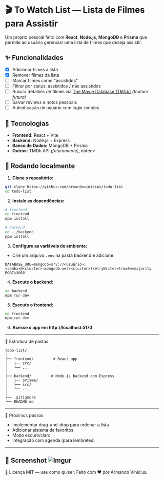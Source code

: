 # 🎬 To Watch List — Lista de Filmes para Assistir

Um projeto pessoal feito com **React**, **Node.js**, **MongoDB** e **Prisma** que permite ao usuário gerenciar uma lista de filmes que deseja assistir.

## ✨ Funcionalidades

- [x] Adicionar filmes à lista
- [x] Remover filmes da lista
- [ ] Marcar filmes como "assistidos"
- [ ] Filtrar por status: assistidos / não assistidos
- [ ] Buscar detalhes de filmes via [The Movie Database (TMDb)](https://www.themoviedb.org/) *(feature futura)*
- [ ] Salvar reviews e notas pessoais
- [ ] Autenticação de usuário com login simples

## 🧱 Tecnologias

- **Frontend:** React + Vite
- **Backend:** Node.js + Express
- **Banco de Dados:** MongoDB + Prisma
- **Outros:** TMDb API *(futuramente)*, dotenv

## 🚀 Rodando localmente

1. **Clone o repositório:**

```bash
git clone https://github.com/armandovinicius/todo-list
cd todo-list
```

2. **Instale as dependências:**
```bash
# frontend
cd frontend
npm install

# backend
cd ../backend
npm install
```

3. **Configure as variáveis de ambiente:**

- Crie um arquivo `.env` na pasta backend e adicione:

```.env
DATABASE_URL=mongodb+srv://<usuário>:<senha>@<cluster>.mongodb.net/<cluster>?retryWrites=true&w=majority
PORT=3000
```

4. **Execute o backend:**

```bash
cd backend
npm run dev
```

5. **Execute o frontend:**

```bash
cd frontend
npm run dev
```

6. **Acesse o app em http://localhost:5173**
---
📁 Estrutura de pastas
```plaintext
todo-list/
│
├── frontend/         # React app
│   ├── src/
│   └── ...
│
├── backend/         # Node.js backend com Express
│   ├── prisma/
│   ├── src/
│   └── ...
│
├── .gitignore
└── README.md
```
---
🧠 Próximos passos

 - Implementar drag-and-drop para ordenar a lista
 - Adicionar sistema de favoritos
 - Modo escuro/claro
 - Integração com agenda (para lembretes)
---
📸 Screenshot
![Imgur](https://i.imgur.com/NZM38Ye.png)
---
📜 Licença
MIT — use como quiser. Feito com ❤️ por Armando Vinicius.
